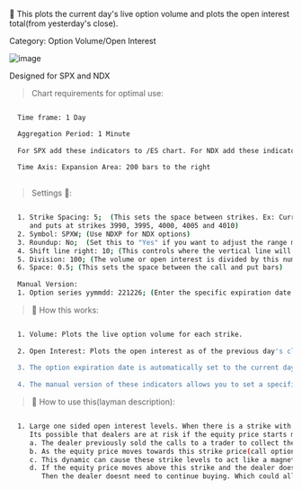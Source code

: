 🚀 This plots the current day's live option volume and plots the open interest total(from yesterday's close).

Category: Option Volume/Open Interest

![image](https://user-images.githubusercontent.com/75052782/223157070-59930589-b2fd-4b79-930d-47b31f4318a2.png)

Designed for SPX and NDX

> Chart requirements for optimal use:
```bash

  Time frame: 1 Day

  Aggregation Period: 1 Minute
  
  For SPX add these indicators to /ES chart. For NDX add these indicators to /NQ chart.
  
  Time Axis: Expansion Area: 200 bars to the right
  
```




> Settings 👷‍:

```bash

  1. Strike Spacing: 5;  (This sets the space between strikes. Ex: Current SPX price is 4000. It will monitor calls
     and puts at strikes 3990, 3995, 4000, 4005 and 4010)
  2. Symbol: SPXW; (Use NDXP for NDX options)
  3. Roundup: No;  (Set this to "Yes" if you want to adjust the range monitored to higher strikes)
  4. Shift line right: 10; (This controls where the vertical line will plot on your chart. Larger # pushes it to the right)
  5. Division: 100; (The volume or open interest is divided by this number. Gives user adjustability depending on chart size)
  6. Space: 0.5; (This sets the space between the call and put bars)
  
  Manual Version:
  1. Option series yymmdd: 221226; (Enter the specific expiration date you want to monitor)


 ```


> 🧪 How this works: 

```bash

  1. Volume: Plots the live option volume for each strike.
  
  2. Open Interest: Plots the open interest as of the previous day's close.
  
  3. The option expiration date is automatically set to the current day.(Ideal for SPY and QQQ)
  
  4. The manual version of these indicators allows you to set a specific expiration date.

 ```
 
> 🦖 How to use this(layman description):
```bash

  1. Large one sided open interest levels. When there is a strike with large call open interest compared to put open interest.
     Its possible that dealers are at risk if the equity price starts moving towards that strike.
     a. The dealer previously sold the calls to a trader to collect the premium. The dealer has to protect his position.
     b. As the equity price moves towards this strike price(call option value increases) the dealer would have to buy the equity.
     c. This dynamic can cause these strike levels to act like a magnet. Possible pinning effect.
     d. If the equity price moves above this strike and the dealer doesnt have exposure at higher strikes. 
        Then the dealer doesnt need to continue buying. Which could allow the price to fall back to the strike.
       
```
